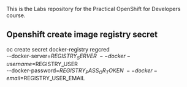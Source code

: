 This is the Labs repository for the Practical OpenShift for Developers course.

## Openshift create image registry secret

oc create secret docker-registry regcred  
 --docker-server=$REGISTRY_SERVER \
 --docker-username=$REGISTRY_USER \
 --docker-password=$REGISTRY_PASS_OR_TOKEN \
 --docker-email=$REGISTRY_USER_EMAIL
